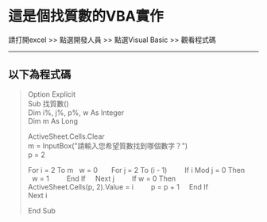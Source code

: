 # 這是個找質數的VBA實作
請打開excel >> 點選開發人員 >> 點選Visual Basic >> 觀看程式碼

---
以下為程式碼
---

>Option Explicit  
>Sub 找質數()  
>Dim i%, j%, p%, w As Integer  
>Dim m As Long  
>  
>ActiveSheet.Cells.Clear  
>m = InputBox("請輸入您希望質數找到哪個數字？")  
>p = 2  
>  
>For i = 2 To m 
>    w = 0 
>     
>    For j = 2 To (i - 1) 
>         If i Mod j = 0 Then 
>         w = 1 
>         End If 
>     Next j 
>      
>    If w = 0 Then 
>         ActiveSheet.Cells(p, 2).Value = i 
>         p = p + 1 
>     End If  
>Next i  
>  
>  
>End Sub  
